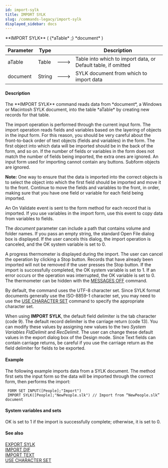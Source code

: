 ```yaml
---
id: import-sylk
title: IMPORT SYLK
slug: /commands-legacy/import-sylk
displayed_sidebar: docs
---
```


<!--REF #_command_.IMPORT SYLK.Syntax-->**IMPORT SYLK** ( {*aTable* ;} *document* )<!-- END REF-->
<!--REF #_command_.IMPORT SYLK.Params-->
| Parameter | Type |  | Description |
| --- | --- | --- | --- |
| aTable | Table | &#x1F852; | Table into which to import data, or Default table, if omitted |
| document | String | &#x1F852; | SYLK document from which to import data |

<!-- END REF-->

#### Description 

<!--REF #_command_.IMPORT SYLK.Summary-->The **IMPORT SYLK** command reads data from *document*, a Windows or Macintosh SYLK document, into the table *aTable* by creating new records for that table.<!-- END REF-->

The import operation is performed through the current input form. The import operation reads fields and variables based on the layering of objects in the input form. For this reason, you should be very careful about the front-to-back order of text objects (fields and variables) in the form. The first object into which data will be imported should be in the back of the form, and so on. If the number of fields or variables in the form does not match the number of fields being imported, the extra ones are ignored. An input form used for importing cannot contain any buttons. Subform objects are ignored.

**Note:** One way to ensure that the data is imported into the correct objects is to select the object into which the first field should be imported and move it to the front. Continue to move the fields and variables to the front, in order, making sure that you have one field or variable for each field being imported.

An On Validate event is sent to the form method for each record that is imported. If you use variables in the import form, use this event to copy data from variables to fields.

The *document* parameter can include a path that contains volume and folder names. If you pass an empty string, the standard Open File dialog box is displayed. If the user cancels this dialog, the import operation is canceled, and the OK system variable is set to 0.

A progress thermometer is displayed during the import. The user can cancel the operation by clicking a Stop button. Records that have already been imported will not be removed if the user presses the Stop button. If the import is successfully completed, the OK system variable is set to 1\. If an error occurs or the operation was interrupted, the OK variable is set to 0\. The thermometer can be hidden with the [MESSAGES OFF](messages-off.md) command.

By default, the command uses the UTF-8 character set. Since SYLK format documents generally use the ISO-8859-1 character set, you may need to use the [USE CHARACTER SET](use-character-set.md) command to specify the appropriate character set. 

When using **IMPORT SYLK**, the default field delimiter is the tab character (code 9). The default record delimiter is the carriage return (code 13). You can modify these values by assigning new values to the two *System Variables* *FldDelimit* and *RecDelimit*. The user can change these default values in the export dialog box of the Design mode. Since Text fields can contain carriage returns, be careful if you use the carriage return as the field delimiter for fields to be exported.

#### Example 

The following example imports data from a SYLK document. The method first sets the input form so the data will be imported through the correct form, then performs the import:

```4d
 FORM SET INPUT([People];"Import")
 IMPORT SYLK([People];"NewPeople.slk") // Import from “NewPeople.slk” document
```

#### System variables and sets 

OK is set to 1 if the import is successfully complete; otherwise, it is set to 0.

#### See also 

[EXPORT SYLK](export-sylk.md)  
[IMPORT DIF](import-dif.md)  
[IMPORT TEXT](import-text.md)  
[USE CHARACTER SET](use-character-set.md)  